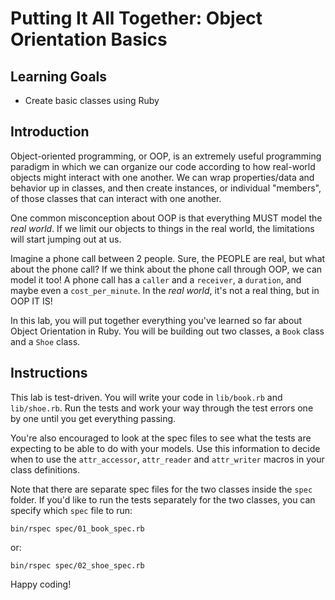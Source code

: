 # Putting It All Together: Object Orientation Basics

## Learning Goals

- Create basic classes using Ruby

## Introduction

Object-oriented programming, or OOP, is an extremely useful programming paradigm
in which we can organize our code according to how real-world objects might
interact with one another. We can wrap properties/data and behavior up in
classes, and then create instances, or individual "members", of those classes
that can interact with one another.

One common misconception about OOP is that everything MUST model the _real
world_. If we limit our objects to things in the real world, the limitations
will start jumping out at us.

Imagine a phone call between 2 people. Sure, the PEOPLE are real, but what about
the phone call? If we think about the phone call through OOP, we can model it
too! A phone call has a `caller` and a `receiver`, a `duration`, and maybe even a
`cost_per_minute`. In the _real world_, it's not a real thing, but in OOP IT IS!

In this lab, you will put together everything you've learned so far about Object
Orientation in Ruby. You will be building out two classes, a `Book` class and a
`Shoe` class.

## Instructions

This lab is test-driven. You will write your code in `lib/book.rb` and
`lib/shoe.rb`. Run the tests and work your way through the test errors one by
one until you get everything passing.

You're also encouraged to look at the spec files to see what the tests are
expecting to be able to do with your models. Use this information to decide
when to use the `attr_accessor`, `attr_reader` and `attr_writer` macros in
your class definitions.

Note that there are separate spec files for the two classes inside the `spec`
folder. If you'd like to run the tests separately for the two classes, you can
specify which `spec` file to run:

```console
bin/rspec spec/01_book_spec.rb
```

or:

```console
bin/rspec spec/02_shoe_spec.rb
```

Happy coding!
